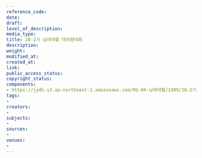 ```yaml
---
reference_code: 
date: 
draft: 
level_of_description: 
media_type: 
title: 28-2기 남여대협 대의원대회
description: 
weight: 
modified_at: 
created_at: 
link: 
public_access_status: 
copyright_status: 
components:
- https://jydh.s3.ap-northeast-2.amazonaws.com/RG-04-남여대협/1999/28-2기+남여대협+대의원대회.pdf
tags:
- 
creators:
- 
subjects:
- 
sources:
- 
venues:
- 
---
```

